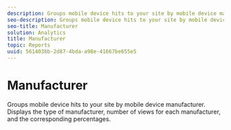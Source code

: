 ```yaml
---
description: Groups mobile device hits to your site by mobile device manufacturer. Displays the type of manufacturer, number of views for each manufacturer, and the corresponding percentages.
seo-description: Groups mobile device hits to your site by mobile device manufacturer. Displays the type of manufacturer, number of views for each manufacturer, and the corresponding percentages.
seo-title: Manufacturer
solution: Analytics
title: Manufacturer
topic: Reports
uuid: 561403bb-2d87-4bda-a98e-41667be655e5
---
```


# Manufacturer

Groups mobile device hits to your site by mobile device manufacturer. Displays the type of manufacturer, number of views for each manufacturer, and the corresponding percentages.

